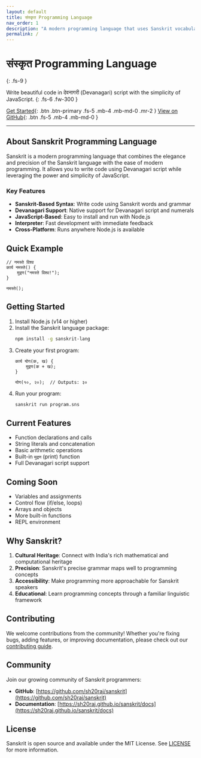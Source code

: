 ```yaml
---
layout: default
title: संस्कृत Programming Language
nav_order: 1
description: "A modern programming language that uses Sanskrit vocabulary and grammar"
permalink: /
---
```


# संस्कृत Programming Language
{: .fs-9 }

Write beautiful code in देवनागरी (Devanagari) script with the simplicity of JavaScript.
{: .fs-6 .fw-300 }

[Get Started](../getting-started){: .btn .btn-primary .fs-5 .mb-4 .mb-md-0 .mr-2 }
[View on GitHub](https://github.com/sh20raj/sanskrit){: .btn .fs-5 .mb-4 .mb-md-0 }

---

## About Sanskrit Programming Language

Sanskrit is a modern programming language that combines the elegance and precision of the Sanskrit language with the ease of modern programming. It allows you to write code using Devanagari script while leveraging the power and simplicity of JavaScript.

### Key Features

- **Sanskrit-Based Syntax**: Write code using Sanskrit words and grammar
- **Devanagari Support**: Native support for Devanagari script and numerals
- **JavaScript-Based**: Easy to install and run with Node.js
- **Interpreter**: Fast development with immediate feedback
- **Cross-Platform**: Runs anywhere Node.js is available

## Quick Example

```sanskrit
// नमस्ते विश्व
कार्य नमस्ते() {
    मुद्रण("नमस्ते विश्व!");
}

नमस्ते();
```

## Getting Started

1. Install Node.js (v14 or higher)
2. Install the Sanskrit language package:
   ```bash
   npm install -g sanskrit-lang
   ```
3. Create your first program:
   ```sanskrit
   कार्य योग(क, ख) {
       मुद्रण(क + ख);
   }

   योग(१०, २०);  // Outputs: ३०
   ```
4. Run your program:
   ```bash
   sanskrit run program.sns
   ```

## Current Features

- Function declarations and calls
- String literals and concatenation
- Basic arithmetic operations
- Built-in `मुद्रण` (print) function
- Full Devanagari script support

## Coming Soon

- Variables and assignments
- Control flow (if/else, loops)
- Arrays and objects
- More built-in functions
- REPL environment

## Why Sanskrit?

1. **Cultural Heritage**: Connect with India's rich mathematical and computational heritage
2. **Precision**: Sanskrit's precise grammar maps well to programming concepts
3. **Accessibility**: Make programming more approachable for Sanskrit speakers
4. **Educational**: Learn programming concepts through a familiar linguistic framework

## Contributing

We welcome contributions from the community! Whether you're fixing bugs, adding features, or improving documentation, please check out our [contributing guide](../docs/contributing).

## Community

Join our growing community of Sanskrit programmers:

- **GitHub**: [https://github.com/sh20raj/sanskrit](https://github.com/sh20raj/sanskrit)
- **Documentation**: [https://sh20raj.github.io/sanskrit/docs](https://sh20raj.github.io/sanskrit/docs)

## License

Sanskrit is open source and available under the MIT License. See [LICENSE](https://github.com/sh20raj/sanskrit/blob/main/LICENSE) for more information.
